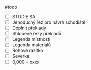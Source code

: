 #todo

- [ ] STUDIE SA
- [ ] Jenoduchý řez pro návrh schodiště
- [ ] Doplnit překlady
- [ ] Shlopené řezy překladů
- [ ] Legenda místností
- [ ] Legenda materiálů
- [ ] Rohové razítko
- [ ] Severka
- [ ] 0,000 = xxxx